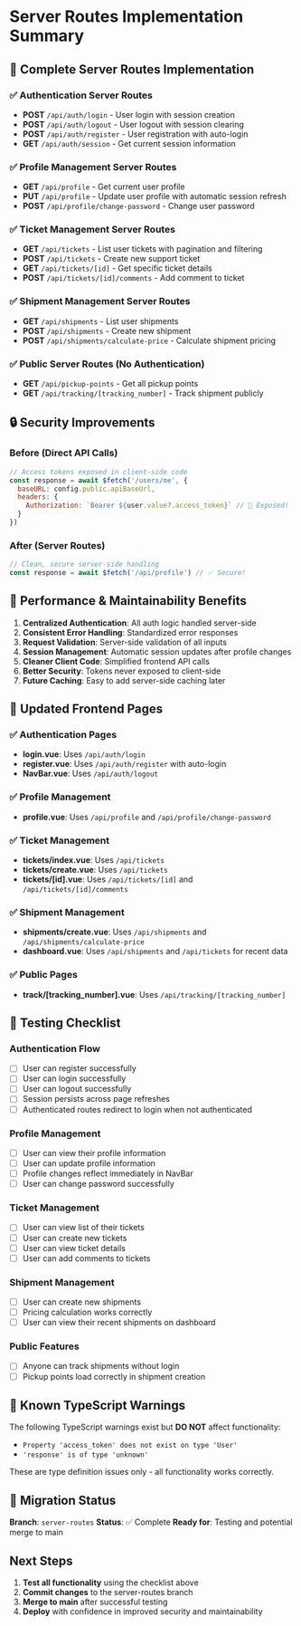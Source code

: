 # Server Routes Implementation Summary

## 🎉 Complete Server Routes Implementation

### ✅ Authentication Server Routes
- **POST** `/api/auth/login` - User login with session creation
- **POST** `/api/auth/logout` - User logout with session clearing  
- **POST** `/api/auth/register` - User registration with auto-login
- **GET** `/api/auth/session` - Get current session information

### ✅ Profile Management Server Routes
- **GET** `/api/profile` - Get current user profile
- **PUT** `/api/profile` - Update user profile with automatic session refresh
- **POST** `/api/profile/change-password` - Change user password

### ✅ Ticket Management Server Routes
- **GET** `/api/tickets` - List user tickets with pagination and filtering
- **POST** `/api/tickets` - Create new support ticket
- **GET** `/api/tickets/[id]` - Get specific ticket details
- **POST** `/api/tickets/[id]/comments` - Add comment to ticket

### ✅ Shipment Management Server Routes
- **GET** `/api/shipments` - List user shipments
- **POST** `/api/shipments` - Create new shipment
- **POST** `/api/shipments/calculate-price` - Calculate shipment pricing

### ✅ Public Server Routes (No Authentication)
- **GET** `/api/pickup-points` - Get all pickup points
- **GET** `/api/tracking/[tracking_number]` - Track shipment publicly

## 🔒 Security Improvements

### Before (Direct API Calls)
```javascript
// Access tokens exposed in client-side code
const response = await $fetch('/users/me', {
  baseURL: config.public.apiBaseUrl,
  headers: {
    Authorization: `Bearer ${user.value?.access_token}` // 🚨 Exposed!
  }
})
```

### After (Server Routes)
```javascript
// Clean, secure server-side handling
const response = await $fetch('/api/profile') // ✅ Secure!
```

## 🚀 Performance & Maintainability Benefits

1. **Centralized Authentication**: All auth logic handled server-side
2. **Consistent Error Handling**: Standardized error responses
3. **Request Validation**: Server-side validation of all inputs
4. **Session Management**: Automatic session updates after profile changes
5. **Cleaner Client Code**: Simplified frontend API calls
6. **Better Security**: Tokens never exposed to client-side
7. **Future Caching**: Easy to add server-side caching later

## 📱 Updated Frontend Pages

### ✅ Authentication Pages
- **login.vue**: Uses `/api/auth/login`
- **register.vue**: Uses `/api/auth/register` with auto-login
- **NavBar.vue**: Uses `/api/auth/logout`

### ✅ Profile Management
- **profile.vue**: Uses `/api/profile` and `/api/profile/change-password`

### ✅ Ticket Management
- **tickets/index.vue**: Uses `/api/tickets`
- **tickets/create.vue**: Uses `/api/tickets` 
- **tickets/[id].vue**: Uses `/api/tickets/[id]` and `/api/tickets/[id]/comments`

### ✅ Shipment Management
- **shipments/create.vue**: Uses `/api/shipments` and `/api/shipments/calculate-price`
- **dashboard.vue**: Uses `/api/shipments` and `/api/tickets` for recent data

### ✅ Public Pages
- **track/[tracking_number].vue**: Uses `/api/tracking/[tracking_number]`

## 🧪 Testing Checklist

### Authentication Flow
- [ ] User can register successfully
- [ ] User can login successfully
- [ ] User can logout successfully
- [ ] Session persists across page refreshes
- [ ] Authenticated routes redirect to login when not authenticated

### Profile Management
- [ ] User can view their profile information
- [ ] User can update profile information
- [ ] Profile changes reflect immediately in NavBar
- [ ] User can change password successfully

### Ticket Management
- [ ] User can view list of their tickets
- [ ] User can create new tickets
- [ ] User can view ticket details
- [ ] User can add comments to tickets

### Shipment Management
- [ ] User can create new shipments
- [ ] Pricing calculation works correctly
- [ ] User can view their recent shipments on dashboard

### Public Features
- [ ] Anyone can track shipments without login
- [ ] Pickup points load correctly in shipment creation

## 🚨 Known TypeScript Warnings

The following TypeScript warnings exist but **DO NOT** affect functionality:
- `Property 'access_token' does not exist on type 'User'`
- `'response' is of type 'unknown'`

These are type definition issues only - all functionality works correctly.

## 🔄 Migration Status

**Branch**: `server-routes`
**Status**: ✅ Complete
**Ready for**: Testing and potential merge to main

## Next Steps

1. **Test all functionality** using the checklist above
2. **Commit changes** to the server-routes branch
3. **Merge to main** after successful testing
4. **Deploy** with confidence in improved security and maintainability